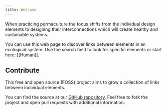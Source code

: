 ```yaml
---
title: Welcome
---
```


When practicing permaculture the focus shifts from the individual design elements to designing their interconnections which will create healthy and sustainable systems.

You can use this web page to discover links between elements in an ecological system. Use the search field to look for specific elements or start here: [[Human]].

## Contribute

This free and open source (FOSS) project aims to grow a collection of links between individual elements.

You can find the source at our [GitHub repository](https://github.com/Czino/inputs-outputs-functions). Feel free to fork the project and open pull requests with additional information.
